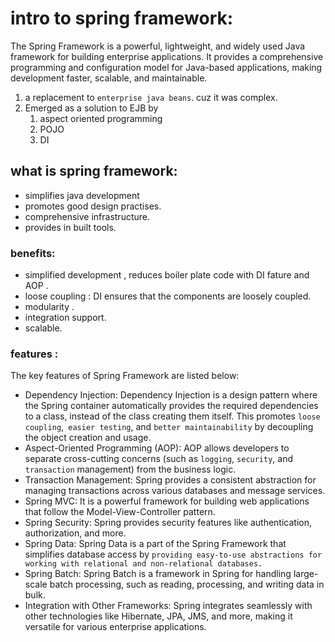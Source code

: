 # intro to spring framework:

The Spring Framework is a powerful, lightweight, and widely used Java framework for building enterprise applications. It provides a comprehensive programming and configuration model for Java-based applications, making development faster, scalable, and maintainable.

1. a replacement to `enterprise java beans`. cuz it was complex.
2. Emerged as a solution to EJB by
   1. aspect oriented programming
   2. POJO
   3. DI

## what is spring framework:

- simplifies java development
- promotes good design practises.
- comprehensive infrastructure.
- provides in built tools.

### benefits:

- simplified development , reduces boiler plate code with DI fature and AOP .
- loose coupling : DI ensures that the components are loosely coupled.
- modularity .
- integration support.
- scalable.

### features :

The key features of Spring Framework are listed below:

- Dependency Injection: Dependency Injection is a design pattern where the Spring container automatically provides the required dependencies to a class, instead of the class creating them itself. This promotes `loose coupling`,` easier testing`, and `better maintainability` by decoupling the object creation and usage.
- Aspect-Oriented Programming (AOP): AOP allows developers to separate cross-cutting concerns (such as `logging`, `security`, and `transaction` management) from the business logic.
- Transaction Management: Spring provides a consistent abstraction for managing transactions across various databases and message services.
- Spring MVC: It is a powerful framework for building web applications that follow the Model-View-Controller pattern.
- Spring Security: Spring provides security features like authentication, authorization, and more.
- Spring Data: Spring Data is a part of the Spring Framework that simplifies database access by `providing easy-to-use abstractions for working with relational and non-relational databases.`
- Spring Batch: Spring Batch is a framework in Spring for handling large-scale batch processing, such as reading, processing, and writing data in bulk.
- Integration with Other Frameworks: Spring integrates seamlessly with other technologies like Hibernate, JPA, JMS, and more, making it versatile for various enterprise applications.
